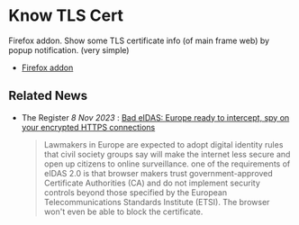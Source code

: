 # Know TLS Cert

Firefox addon. Show some TLS certificate info (of main frame web) by popup notification. (very simple)

- [Firefox addon](https://addons.mozilla.org/firefox/addon/know-tls-cert/)

## Related News

- The Register _8 Nov 2023_ : [Bad eIDAS: Europe ready to intercept, spy on your encrypted HTTPS connections](https://www.theregister.com/2023/11/08/europe_eidas_browser/)
    > Lawmakers in Europe are expected to adopt digital identity rules that civil society groups say will make the internet less secure and open up citizens to online surveillance.
    one of the requirements of eIDAS 2.0 is that browser makers trust government-approved Certificate Authorities (CA) and do not implement security controls beyond those specified by the European Telecommunications Standards Institute (ETSI).
    The browser won't even be able to block the certificate.


